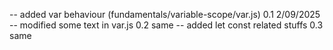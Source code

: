 -- added var behaviour (fundamentals/variable-scope/var.js) 0.1 2/09/2025
-- modified some text in var.js 0.2 same
-- added let const related stuffs 0.3 same
